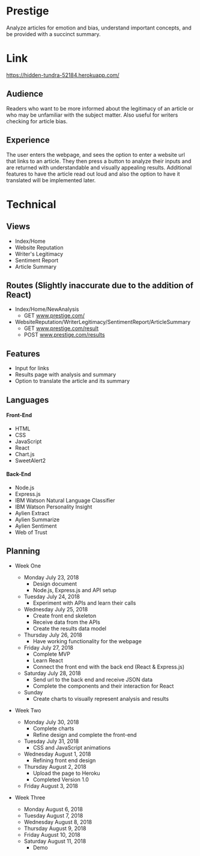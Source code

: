 # Prestige
Analyze articles for emotion and bias, understand important concepts, and be provided with a succinct summary.

# Link
https://hidden-tundra-52184.herokuapp.com/

## Audience
Readers who want to be more informed about the legitimacy of an article or who may be unfamiliar with the subject matter. Also useful for writers checking for article bias.

## Experience
The user enters the webpage, and sees the option to enter a website url that links to an article. They then press a button to analyze their inputs and are returned with understandable and visually appealing results. Additional features to have the article read out loud and also the option to have it translated will be implemented later.

# Technical
## Views
- Index/Home
- Website Reputation
- Writer's Legitimacy
- Sentiment Report
- Article Summary

## Routes (Slightly inaccurate due to the addition of React)
- Index/Home/NewAnalysis
  - GET <span></span>www.prestige.com/
- WebsiteReputation/WriterLegitimacy/SentimentReport/ArticleSummary
  - GET <span></span>www.prestige.com/result
  - POST <span></span>www.prestige.com/results

## Features
- Input for links
- Results page with analysis and summary
- Option to translate the article and its summary

## Languages
#### Front-End
* HTML
* CSS
* JavaScript
* React
* Chart.js
* SweetAlert2
#### Back-End
* Node.js
* Express.js
* IBM Watson Natural Language Classifier
* IBM Watson Personality Insight
* Aylien Extract
* Aylien Summarize
* Aylien Sentiment
* Web of Trust

## Planning
- Week One
  - Monday July 23, 2018
    - Design document
    - Node.js, Express.js and API setup
  - Tuesday July 24, 2018
    - Experiment with APIs and learn their calls
  - Wednesday July 25, 2018
    - Create front end skeleton
    - Receive data from the APIs
    - Create the results data model
  - Thursday July 26, 2018
    - Have working functionality for the webpage
  - Friday July 27, 2018
    - Complete MVP
    - Learn React
    - Connect the front end with the back end (React & Express.js)
  - Saturday July 28, 2018
    - Send url to the back end and receive JSON data
    - Complete the components and their interaction for React
  - Sunday
    - Create charts to visually represent analysis and results
- Week Two
  - Monday July 30, 2018
    - Complete charts
    - Refine design and complete the front-end
  - Tuesday July 31, 2018
    - CSS and JavaScript animations
  - Wednesday August 1, 2018
    - Refining front end design
  - Thursday August 2, 2018
    - Upload the page to Heroku
    - Completed Version 1.0
  - Friday August 3, 2018

- Week Three
  - Monday August 6, 2018
  - Tuesday August 7, 2018
  - Wednesday August 8, 2018
  - Thursday August 9, 2018
  - Friday August 10, 2018
  - Saturday August 11, 2018
    - Demo
